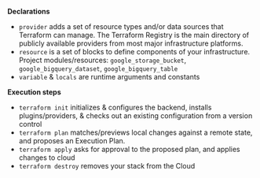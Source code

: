 **Declarations**

* `provider` adds a set of resource types and/or data sources that Terraform can manage. The Terraform Registry is the main directory of publicly available providers from most major infrastructure platforms.
* `resource` is a set of blocks to define components of your infrastructure. Project modules/resources: `google_storage_bucket`, `google_bigquery_dataset`, `google_bigquery_table`
* `variable` & `locals` are runtime arguments and constants

**Execution steps**

* `terraform init` initializes & configures the backend, installs plugins/providers, & checks out an existing configuration from a version control
* `terraform plan` matches/previews local changes against a remote state, and proposes an Execution Plan.
* `terraform apply` asks for approval to the proposed plan, and applies changes to cloud
* `terraform destroy` removes your stack from the Cloud
